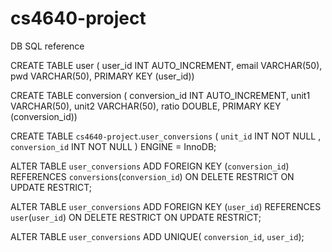 # cs4640-project

DB SQL reference

CREATE TABLE user (
	user_id INT AUTO_INCREMENT,
    email VARCHAR(50),
    pwd VARCHAR(50),
    PRIMARY KEY (user_id))

CREATE TABLE conversion (
	conversion_id INT AUTO_INCREMENT,
    unit1 VARCHAR(50),
    unit2 VARCHAR(50),
    ratio DOUBLE, 
    PRIMARY KEY (conversion_id))

CREATE TABLE `cs4640-project`.`user_conversions` ( `unit_id` INT NOT NULL , `conversion_id` INT NOT NULL ) ENGINE = InnoDB;

ALTER TABLE `user_conversions` ADD FOREIGN KEY (`conversion_id`) REFERENCES `conversions`(`conversion_id`) ON DELETE RESTRICT ON UPDATE RESTRICT;

ALTER TABLE `user_conversions` ADD FOREIGN KEY (`user_id`) REFERENCES `user`(`user_id`) ON DELETE RESTRICT ON UPDATE RESTRICT;

ALTER TABLE `user_conversions` ADD UNIQUE( `conversion_id`, `user_id`);

